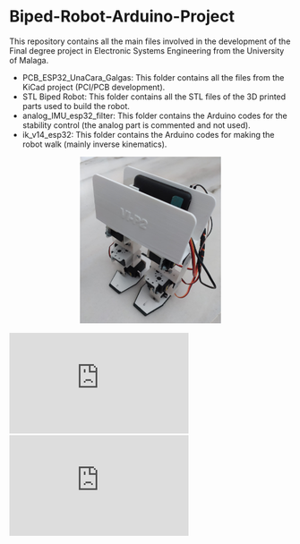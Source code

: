 # Biped-Robot-Arduino-Project
This repository contains all the main files involved in the development of the Final degree project in Electronic Systems Engineering from the University of Malaga.
- PCB_ESP32_UnaCara_Galgas: This folder contains all the files from the KiCad project (PCI/PCB development).
- STL Biped Robot: This folder contains all the STL files of the 3D printed parts used to build the robot.
- analog_IMU_esp32_filter: This folder contains the Arduino codes for the stability control (the analog part is commented and not used).
- ik_v14_esp32: This folder contains the Arduino codes for making the robot walk (mainly inverse kinematics).

<p align="center">
  <img src="Foto_robot.jpg" alt="hoto of the final prototype" width="50%">
</p>

<iframe width="320" height="180" src="https://youtu.be/9EZOrU6Eoao" title="Walking Demo" frameborder="0" allow="accelerometer; autoplay; clipboard-write; encrypted-media; gyroscope; picture-in-picture" allowfullscreen="1"></iframe>

<iframe width="320" height="180" src="https://youtu.be/RL2hidtPSPY" title="Stabilization Demo" frameborder="0" allow="accelerometer; autoplay; clipboard-write; encrypted-media; gyroscope; picture-in-picture" allowfullscreen="1"></iframe>
